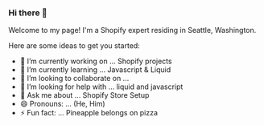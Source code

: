 ### Hi there 👋


Welcome to my page! I'm a Shopify expert residing in Seattle, Washington. 

Here are some ideas to get you started:

- 🔭 I’m currently working on ... Shopify projects 
- 🌱 I’m currently learning ... Javascript & Liquid 
- 👯 I’m looking to collaborate on ...
- 🤔 I’m looking for help with ... liquid and javascript 
- 💬 Ask me about ... Shopify Store Setup 
- 😄 Pronouns: ... (He, Him) 
- ⚡ Fun fact: ... Pineapple belongs on pizza 
